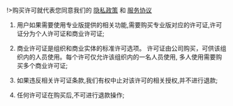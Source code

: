 !>购买许可就代表您同意我们的 [隐私政策](zh-cn/terms-of-service-privacy-policy/privacy-policy) 和 [服务协议](zh-cn/terms-of-service-privacy-policy/terms-of-service)

1. 用户如果需要使用专业版提供的相关功能,需要购买专业版对应的许可证,许可证分为个人许可证和商业许可证;

2. 商业许可证是组织和商业实体的标准许可选项。 许可证由公司购买，可供该组织内的人员使用。每个许可仅允许该组织内的一名人员使用, 多人使用需要购买多个商业许可证;

3. 如果违反相关许可证条款,我们有权中止对该许可的相关授权,并不进行退款;

4. 任何许可证在购买后,不可进行退款操作;

